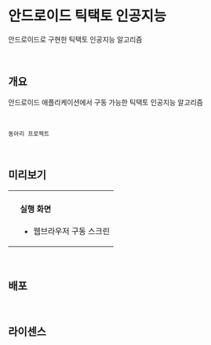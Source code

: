 # 안드로이드 틱택토 인공지능 

안드로이드로 구현한 틱택토 인공지능 알고리즘

<br/>

## 개요

안드로이드 애플리케이션에서 구동 가능한 틱택토 인공지능 알고리즘

<br/>

```
동아리 프로젝트
```

<br/>

## 미리보기

<table>
<tr>
<td>



</td>
<td valign="top">
  
#### 실행 화면
- 웹브라우저 구동 스크린

  
</td>
</tr>
</table>

<br/>   

## 배포  



<br/>

## 라이센스


  

<br/>    



